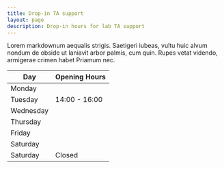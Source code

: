 ```yaml
---
title: Drop-in TA support
layout: page
description: Drop-in hours for lab TA support
---
```


Lorem markdownum aequalis strigis. Saetigeri iubeas, vultu huic alvum nondum de obside ut laniavit arbor palmis, cum quin. Rupes vetat videndo, armigerae crimen habet Priamum nec.

| Day       | Opening Hours   |
| --------- | --------------- |
| Monday    |                 |
| Tuesday   | 14:00 - 16:00   |
| Wednesday |                 |
| Thursday  |                 |
| Friday    |                 |
| Saturday  |                 |
| Saturday  | Closed          |

